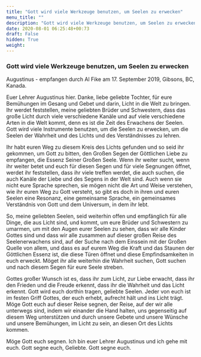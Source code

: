 ```yaml
---
title: "Gott wird viele Werkzeuge benutzen, um Seelen zu erwecken"
menu_title: ""
description: "Gott wird viele Werkzeuge benutzen, um Seelen zu erwecken"
date: 2020-08-01 06:25:48+00:73
draft: False
hidden: True
weight:
---
```

### Gott wird viele Werkzeuge benutzen, um Seelen zu erwecken

Augustinus - empfangen durch Al Fike am 17. September 2019, Gibsons, BC, Kanada.

Euer Lehrer Augustinus hier. Danke, liebe geliebte Tochter, für eure Bemühungen im Gesang und Gebet und darin, Licht in die Welt zu bringen. Ihr werdet feststellen, meine geliebten Brüder und Schwestern, dass das große Licht durch viele verschiedene Kanäle und auf viele verschiedene Arten in die Welt kommt, denn es ist die Zeit des Erwachens der Seelen. Gott wird viele Instrumente benutzen, um die Seelen zu erwecken, um die Seelen der Wahrheit und des Lichts und des Verständnisses zu lehren.

Ihr habt euren Weg zu diesem Kreis des Lichts gefunden und so seid ihr gekommen, um Gott zu bitten, den Großen Segen der Göttlichen Liebe zu empfangen, die Essenz Seiner Großen Seele. Wenn ihr weiter sucht, wenn ihr weiter betet und euch für diesen Segen und für viele Segnungen öffnet, werdet ihr feststellen, dass ihr viele treffen werdet, die auch suchen, die auch Kanäle der Liebe und des Segens in der Welt sind. Auch wenn sie nicht eure Sprache sprechen, sie mögen nicht die Art und Weise verstehen, wie ihr euren Weg zu Gott versteht, so gibt es doch in ihren und euren Seelen eine Resonanz, eine gemeinsame Sprache, ein gemeinsames Verständnis von Gott und dem Universum, in dem ihr lebt.

So, meine geliebten Seelen, seid weiterhin offen und empfänglich für alle Dinge, die aus Licht sind, und kommt, um eure Brüder und Schwestern zu umarmen, um mit den Augen eurer Seelen zu sehen, dass wir alle Kinder Gottes sind und dass wir alle zusammen auf dieser großen Reise des Seelenerwachens sind, auf der Suche nach dem Einssein mit der Großen Quelle von allem, und dass es auf eurem Weg die Kraft und das Staunen der Göttlichen Essenz ist, die diese Türen öffnet und diese Empfindsamkeiten in euch erweckt. Möget ihr alle weiterhin die Wahrheit suchen, Gott suchen und nach diesem Segen für eure Seele streben.

Gottes großer Wunsch ist es, dass ihr zum Licht, zur Liebe erwacht, dass ihr den Frieden und die Freude erkennt, dass ihr die Wahrheit und das Licht erkennt. Gott wird euch dorthin tragen, geliebte Seelen. Jeder von euch ist im festen Griff Gottes, der euch erhebt, aufrecht hält und ins Licht trägt. Möge Gott euch auf dieser Reise segnen, der Reise, auf der wir alle unterwegs sind, indem wir einander die Hand halten, uns gegenseitig auf diesem Weg unterstützen und durch unsere Gebete und unsere Wünsche und unsere Bemühungen, im Licht zu sein, an diesen Ort des Lichts kommen.

Möge Gott euch segnen. Ich bin euer Lehrer Augustinus und ich gehe mit euch. Gott segne euch, Geliebte. Gott segne euch.
